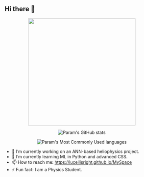 ## Hi there 👋

<div align="center">
  <img src = "https://github.com/user-attachments/assets/ea141a49-b047-4c3f-8361-6e13c591fd18" width="350">
</div>

<div align="center">
  
  ![Param's GitHub stats](https://github-readme-stats.vercel.app/api?username=LuceilIsRight&show_icons=true&theme=radical)

  ![Param's Most Commonly Used languages](https://github-readme-stats.vercel.app/api/top-langs/?username=LuceilIsRight&layout=pie&theme=radical)
  
</div>


- 🔭 I’m currently working on an ANN-based heliophysics project.
- 🌱 I’m currently learning ML in Python and advanced CSS.
- 📫 How to reach me: https://luceilisright.github.io/MySpace
- ⚡ Fun fact: I am a Physics Student.
